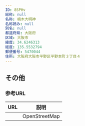 ```yaml
---
ID: 8SPHv
総称: null
名称: 楠木大明神
名称読み: null
別名: null
都道府県: 大阪府
区域: 大阪市
緯度: 34.6246313
経度: 135.5532794
郵便番号: 5470044
住所: 大阪府大阪市平野区平野本町３丁目４
---
```


## その他

### 参考URL

| URL | 説明          |
| --- | ------------- |
|     | OpenStreetMap |
